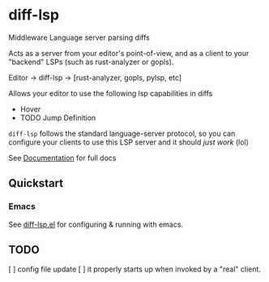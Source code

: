 # diff-lsp

Middleware Language server parsing diffs

Acts as a server from your editor's point-of-view, and as a client to your "backend" LSPs (such as rust-analyzer or gopls).


Editor -> diff-lsp -> [rust-analyzer, gopls, pylsp, etc]

Allows your editor to use the following lsp capabilities in diffs
- Hover
- TODO Jump Definition

`diff-lsp` follows the standard language-server protocol, so you can configure your clients to use this LSP server and it should *just work* (lol)

See [Documentation](https://diff-lsp.readthedocs.io/en/latest/) for full docs

## Quickstart


### Emacs

See [diff-lsp.el](https://www.github.com/C-Hipple/diff-lsp.el) for configuring & running with emacs.


## TODO

[ ] config file update
[ ] it properly starts up when invoked by a "real" client.
